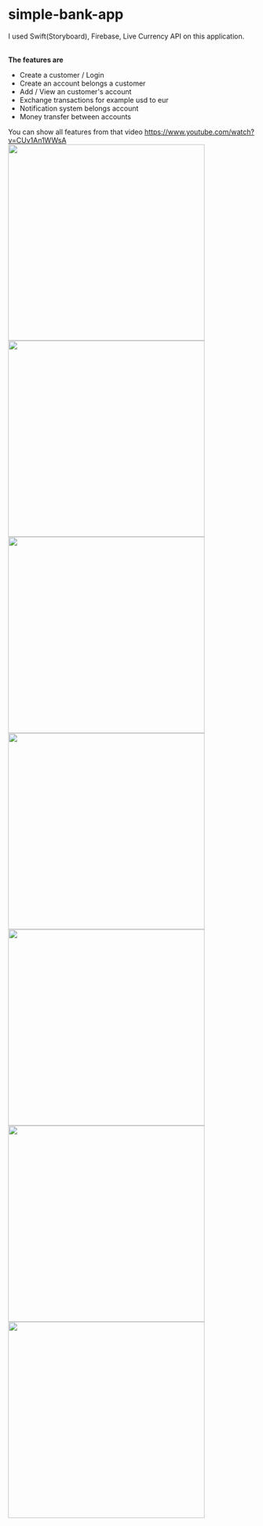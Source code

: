 # simple-bank-app
<p>I used Swift(Storyboard), Firebase, Live Currency API on this application.</p>
<br>
<b>The features are</b>
<ul>
<li>Create a customer / Login</li>
<li>Create an account belongs a customer</li>
<li>Add / View an customer's account</li>
<li>Exchange transactions for example usd to eur</li>
<li>Notification system belongs account</li>
<li>Money transfer between accounts</li>
</ul>

You can show all features from that video https://www.youtube.com/watch?v=CUv1An1WWsA
<br>
<img src="https://user-images.githubusercontent.com/90829101/177058563-d8cd7c75-5f7d-4314-9255-82c055137efd.png" height="400px"><br>
<img src="https://user-images.githubusercontent.com/90829101/177058472-c9b976be-f170-47e5-bcd7-a9281867f5ba.png" height="400px"><br>
<img src="https://user-images.githubusercontent.com/90829101/177058507-1e7a402a-4018-4756-93e2-ef3257395da4.png" height="400px"><br>
<img src="https://user-images.githubusercontent.com/90829101/177058510-259fb43d-b8c7-4b8d-88fc-a2dd037ddae5.png" height="400px"><br>
<img src="https://user-images.githubusercontent.com/90829101/177058525-c264492a-1b97-4583-8f6f-4e32e3d1b338.png" height="400px"><br>
<img src="https://user-images.githubusercontent.com/90829101/177058544-2f42c29e-e8c0-47f3-b51a-d8f6ce35bc64.png" height="400px"><br>
<img src="https://user-images.githubusercontent.com/90829101/177058554-7fd806e3-f2c1-49e1-9331-b54ea066516c.png" height="400px"><br>







